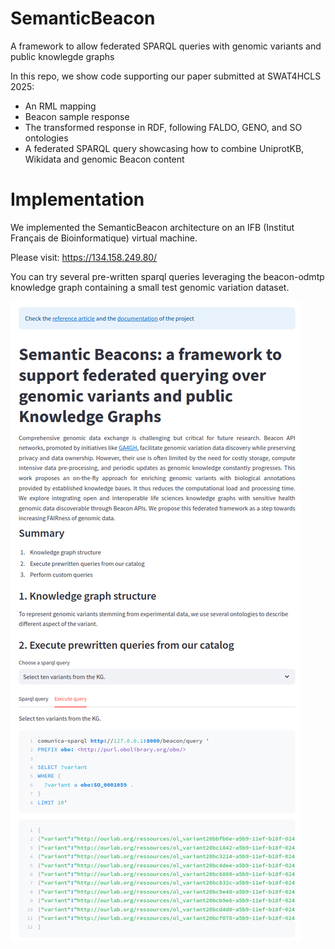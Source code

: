 # SemanticBeacon
A framework to allow federated SPARQL queries with genomic variants and public knowlegde graphs

In this repo, we show code supporting our paper submitted at SWAT4HCLS 2025: 
 - An RML mapping
 - Beacon sample response
 - The transformed response in RDF, following FALDO, GENO, and SO ontologies
 - A federated SPARQL query showcasing how to combine UniprotKB, Wikidata and genomic Beacon content

# Implementation
We implemented the SemanticBeacon architecture on an IFB (Institut Français de Bioinformatique) virtual machine.

Please visit: https://134.158.249.80/

You can try several pre-written sparql queries leveraging the beacon-odmtp knowledge graph containing a small
test genomic variation dataset.

![screenshot](pictures/semanticbeacon-streamlit-screenshot.png)

